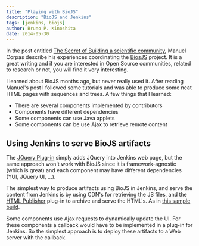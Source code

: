 ```yaml
---
title: "Playing with BioJS"
description: "BioJS and Jenkins"
tags: [jenkins, biojs]
author: Bruno P. Kinoshita
date: 2014-05-30
---
```


In the post entitled [The Secret of Building a scientific community](http://manuelcorpas.com/2014/05/25/the-secret-of-building-a-scientific-community/), 
Manuel Corpas describe his experiences coordinating the [BiosJS](http://biojs.net) 
project. It is a great writing and if you are interested in Open Source communities, 
related to research or not, you will find it very interesting.

I learned about BioJS months ago, but never really used it. After reading Manuel's post I 
followed some tutorials and was able to produce some neat HTML pages with sequences and 
trees. A few things that I learned:

- There are several components implemented by contributors
- Components have different dependencies
- Some components can use Java applets
- Some components can be use Ajax to retrieve remote content

## Using Jenkins to serve BioJS artifacts

The [JQuery Plug-in](https://wiki.jenkins.io/display/JENKINS/jQuery+Plugin) simply adds 
JQuery into Jenkins web page, but the same approach won't work with BioJS since it is 
framework-agnostic (which is great) and each component may have different dependencies 
(YUI, JQuery UI, ...).

The simplest way to produce artifacts using BioJS in Jenkins, and serve the content 
from Jenkins is by using CDN's for retrieving the JS files, and the 
[HTML Publisher](https://wiki.jenkins.io/display/JENKINS/HTML+Publisher+Plugin) 
plug-in to archive and serve the HTML's. As in [this sample build](http://builds.tupilabs.com/view/BioUno/job/biojs-samples/Sequence_example_1/?).

Some components use Ajax requests to dynamically update the UI. For these components a 
callback would have to be implemented in a plug-in for Jenkins. So the simplest approach 
is to deploy these artifacts to a Web server with the callback.
